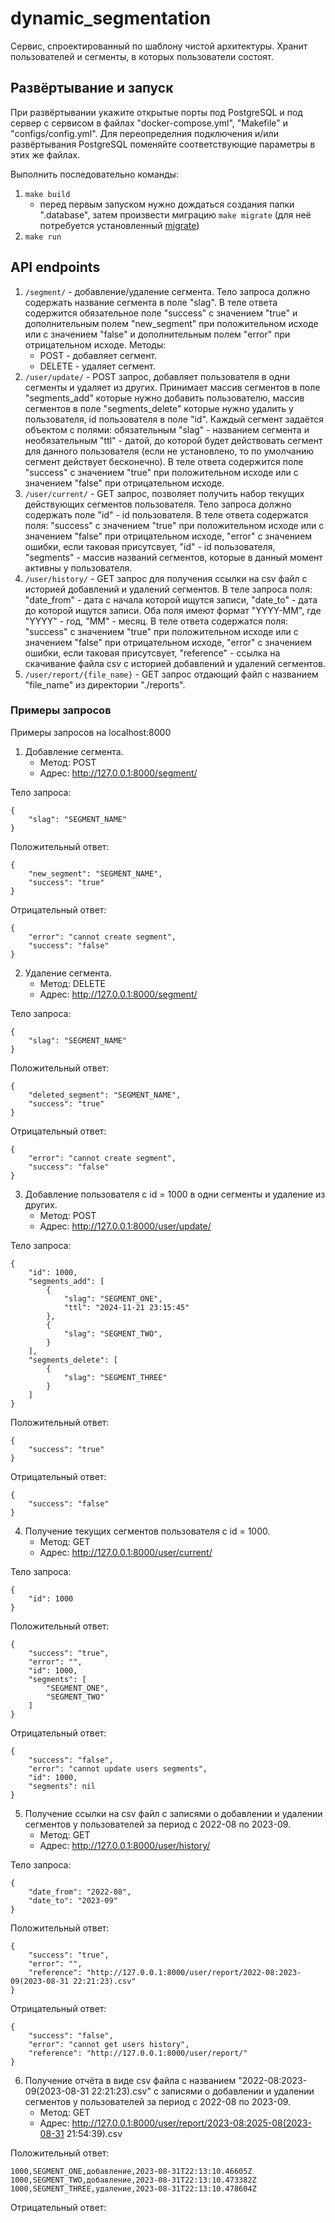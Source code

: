 # dynamic_segmentation

Сервис, спроектированный по шаблону чистой архитектуры. Хранит пользователей и сегменты, в которых пользователи состоят.

## Развёртывание и запуск

При развёртывании укажите открытые порты под PostgreSQL и под сервер с сервисом в файлах "docker-compose.yml", "Makefile" и "configs/config.yml". Для переопределния подключения и/или развёртывания PostgreSQL поменяйте соответствующие параметры в этих же файлах.

Выполнить последовательно команды:
1. `make build`
   - перед первым запуском нужно дождаться создания папки ".database", затем произвести миграцию `make migrate` (для неё потребуется установленный [migrate](https://www.geeksforgeeks.org/how-to-install-golang-migrate-on-ubuntu/))
2. `make run`

## API endpoints

1. `/segment/` - добавление/удаление сегмента. Тело запроса должно содержать название сегмента в поле "slag". В теле ответа содержится обязательное поле "success" с значением "true" и дополнительным полем "new_segment" при положительном исходе или с значением "false" и дополнительным полем "error" при отрицательном исходе. Методы:
   - POST - добавляет сегмент.
   - DELETE - удаляет сегмент.
2. `/user/update/` - POST запрос, добавляет пользователя в одни сегменты и удаляет из других. Принимает массив сегментов в поле "segments_add" которые нужно добавить пользователю, массив сегментов в поле "segments_delete" которые нужно удалить у пользователя, id пользователя в поле "id". Каждый сегмент задаётся объектом с полями: обязательным "slag" - названием сегмента и необязательным "ttl" - датой, до которой будет действовать сегмент для данного пользователя (если не установлено, то по умолчанию сегмент действует бесконечно). В теле ответа содержится поле "success" с значением "true" при положительном исходе или с значением "false" при отрицательном исходе.
3. `/user/current/` - GET запрос, позволяет получить набор текущих действующих сегментов пользователя. Тело запроса должно содержать поле "id" - id пользователя. В теле ответа содержатся поля: "success" с значением "true" при положительном исходе или с значением "false" при отрицательном исходе, "error" с значением ошибки, если таковая присутсвует, "id" - id пользователя, "segments" - массив названий сегментов, которые в данный момент активны у пользователя.
4. `/user/history/` - GET запрос для получения ссылки на csv файл с историей добавлений и удалений сегментов. В теле запроса поля: "date_from" - дата с начала которой ищутся записи, "date_to" - дата до которой ищутся записи. Оба поля имеют формат "YYYY-MM", где "YYYY" - год, "MM" - месяц. В теле ответа содержатся поля: "success" с значением "true" при положительном исходе или с значением "false" при отрицательном исходе, "error" с значением ошибки, если таковая присутсвует, "reference" - ссылка на скачивание файла csv с историей добавлений и удалений сегментов.
5. `/user/report/{file_name}` - GET запрос отдающий файл с названием "file_name" из директории "./reports".

### Примеры запросов

Примеры запросов на localhost:8000  
1. Добавление сегмента.
   - Метод: POST
   - Адрес: http://127.0.0.1:8000/segment/

Тело запроса:
```
{
    "slag": "SEGMENT_NAME"
}
```
Положительный ответ:
```
{
    "new_segment": "SEGMENT_NAME",
    "success": "true"
}
```
Отрицательный ответ:
```
{
    "error": "cannot create segment",
    "success": "false"
}
```

2. Удаление сегмента.
   - Метод: DELETE
   - Адрес: http://127.0.0.1:8000/segment/

Тело запроса:
```
{
    "slag": "SEGMENT_NAME"
}
```
Положительный ответ:
```
{
    "deleted_segment": "SEGMENT_NAME",
    "success": "true"
}
```
Отрицательный ответ:
```
{
    "error": "cannot create segment",
    "success": "false"
}
```

3. Добавление пользователя с id = 1000 в одни сегменты и удаление из других.
   - Метод: POST
   - Адрес: http://127.0.0.1:8000/user/update/

Тело запроса:
```
{
    "id": 1000,
    "segments_add": [
        {
            "slag": "SEGMENT_ONE",
            "ttl": "2024-11-21 23:15:45"
        },
        {
            "slag": "SEGMENT_TWO",
        }
    ],
    "segments_delete": [
        {
            "slag": "SEGMENT_THREE"
        }
    ]
}
```
Положительный ответ:
```
{
    "success": "true"
}
```
Отрицательный ответ:
```
{
    "success": "false"
}
```

4. Получение текущих сегментов пользователя с id = 1000.
   - Метод: GET
   - Адрес: http://127.0.0.1:8000/user/current/

Тело запроса:
```
{
    "id": 1000
}
```
Положительный ответ:
```
{
    "success": "true",
    "error": "",
    "id": 1000,
    "segments": [
        "SEGMENT_ONE",
        "SEGMENT_TWO"
    ]
}
```
Отрицательный ответ:
```
{
    "success": "false",
    "error": "cannot update users segments",
    "id": 1000,
    "segments": nil
}
```

5. Получение ссылки на csv файл с записями о добавлении и удалении сегментов у пользователей за период с 2022-08 по 2023-09.
   - Метод: GET
   - Адрес: http://127.0.0.1:8000/user/history/

Тело запроса:
```
{
    "date_from": "2022-08",
    "date_to": "2023-09"
}
```
Положительный ответ:
```
{
    "success": "true",
    "error": "",
    "reference": "http://127.0.0.1:8000/user/report/2022-08:2023-09(2023-08-31 22:21:23).csv"
}
```
Отрицательный ответ:
```
{
    "success": "false",
    "error": "cannot get users history",
    "reference": "http://127.0.0.1:8000/user/report/"
}
```

6. Получение отчёта в виде csv файла с названием "2022-08:2023-09(2023-08-31 22:21:23).csv" с записями о добавлении и удалении сегментов у пользователей за период с 2022-08 по 2023-09.
   - Метод: GET
   - Адрес: http://127.0.0.1:8000/user/report/2023-08:2025-08(2023-08-31 21:54:39).csv

Положительный ответ:
```
1000,SEGMENT_ONE,добавление,2023-08-31T22:13:10.46605Z
1000,SEGMENT_TWO,добавление,2023-08-31T22:13:10.473382Z
1000,SEGMENT_THREE,удаление,2023-08-31T22:13:10.478604Z
```
Отрицательный ответ:
```

```

